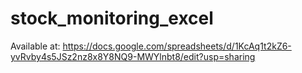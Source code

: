 # stock_monitoring_excel

Available at:
https://docs.google.com/spreadsheets/d/1KcAq1t2kZ6-yvRvby4s5JSz2nz8x8Y8NQ9-MWYlnbt8/edit?usp=sharing
